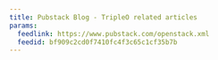 ```yaml
---
title: Pubstack Blog - TripleO related articles
params:
  feedlink: https://www.pubstack.com/openstack.xml
  feedid: bf909c2cd0f7410fc4f3c65c1cf35b7b
---
```

